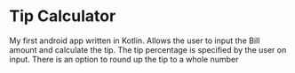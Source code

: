 # Tip Calculator
My first android app written in Kotlin. 
Allows the user to input the Bill amount and calculate the tip. The tip percentage is specified by the user on input. There is an option to round up the tip to a whole number
